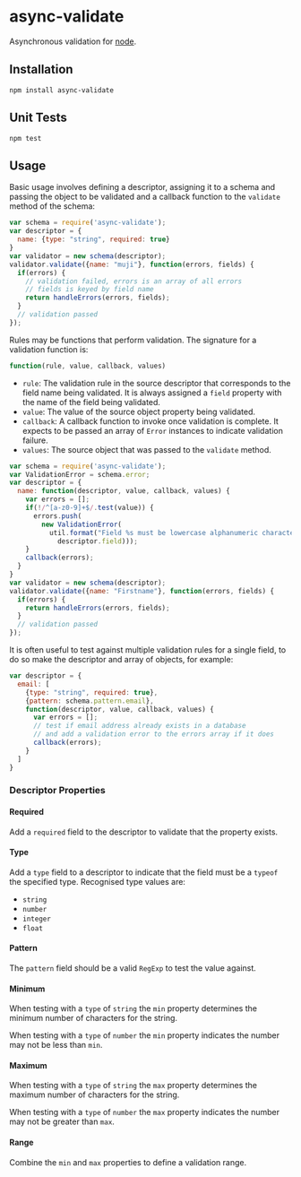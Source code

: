 # async-validate

Asynchronous validation for [node](http://nodejs.org).

## Installation

```
npm install async-validate
```

## Unit Tests

```
npm test
```

## Usage

Basic usage involves defining a descriptor, assigning it to a schema and passing the object to be validated and a callback function to the `validate` method of the schema:

```javascript
var schema = require('async-validate');
var descriptor = {
  name: {type: "string", required: true}
}
var validator = new schema(descriptor);
validator.validate({name: "muji"}, function(errors, fields) {
  if(errors) {
    // validation failed, errors is an array of all errors
    // fields is keyed by field name
    return handleErrors(errors, fields);
  }
  // validation passed
});
```

Rules may be functions that perform validation. The signature for a validation function is:

```javascript
function(rule, value, callback, values)
```

* `rule`: The validation rule in the source descriptor that corresponds to the field name being validated. It is always assigned a `field` property with the name of the field being validated.
* `value`: The value of the source object property being validated.
* `callback`: A callback function to invoke once validation is complete. It expects to be passed an array of `Error` instances to indicate validation failure.
* `values`: The source object that was passed to the `validate` method.

```javascript
var schema = require('async-validate');
var ValidationError = schema.error;
var descriptor = {
  name: function(descriptor, value, callback, values) {
    var errors = [];
    if(!/^[a-z0-9]+$/.test(value)) {
      errors.push(
        new ValidationError(
          util.format("Field %s must be lowercase alphanumeric characters",
            descriptor.field)));
    }
    callback(errors);
  }
}
var validator = new schema(descriptor);
validator.validate({name: "Firstname"}, function(errors, fields) {
  if(errors) {
    return handleErrors(errors, fields);
  }
  // validation passed
});
```

It is often useful to test against multiple validation rules for a single field, to do so make the descriptor and array of objects, for example:

```javascript
var descriptor = {
  email: [
    {type: "string", required: true},
    {pattern: schema.pattern.email},
    function(descriptor, value, callback, values) {
      var errors = []; 
      // test if email address already exists in a database
      // and add a validation error to the errors array if it does
      callback(errors);
    }
  ]
}
```

### Descriptor Properties

#### Required

Add a `required` field to the descriptor to validate that the property exists.

#### Type

Add a `type` field to a descriptor to indicate that the field must be a `typeof` the specified type. Recognised type values are:

* `string`
* `number`
* `integer`
* `float`

#### Pattern

The `pattern` field should be a valid `RegExp` to test the value against.

#### Minimum

When testing with a `type` of `string` the `min` property determines the minimum number of characters for the string.

When testing with a `type` of `number` the `min` property indicates the number may not be less than `min`.

#### Maximum

When testing with a `type` of `string` the `max` property determines the maximum number of characters for the string.

When testing with a `type` of `number` the `max` property indicates the number may not be greater than `max`.

#### Range

Combine the `min` and `max` properties to define a validation range.
